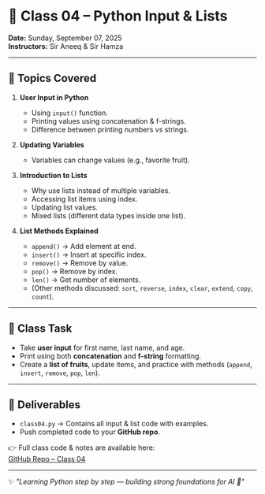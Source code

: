 # 📘 Class 04 – Python Input & Lists  

**Date:** Sunday, September 07, 2025  
**Instructors:** Sir Aneeq & Sir Hamza  

---

## 🎯 Topics Covered  

1. **User Input in Python**  
   - Using `input()` function.  
   - Printing values using concatenation & f-strings.  
   - Difference between printing numbers vs strings.  

2. **Updating Variables**  
   - Variables can change values (e.g., favorite fruit).  

3. **Introduction to Lists**  
   - Why use lists instead of multiple variables.  
   - Accessing list items using index.  
   - Updating list values.  
   - Mixed lists (different data types inside one list).  

4. **List Methods Explained**  
   - `append()` → Add element at end.  
   - `insert()` → Insert at specific index.  
   - `remove()` → Remove by value.  
   - `pop()` → Remove by index.  
   - `len()` → Get number of elements.  
   - (Other methods discussed: `sort`, `reverse`, `index`, `clear`, `extend`, `copy`, `count`).  

---

## 📝 Class Task  

- Take **user input** for first name, last name, and age.  
- Print using both **concatenation** and **f-string** formatting.  
- Create a **list of fruits**, update items, and practice with methods (`append`, `insert`, `remove`, `pop`, `len`).  

---

## 🚀 Deliverables  

- `class04.py` → Contains all input & list code with examples.  
- Push completed code to your **GitHub repo**.  

👉 Full class code & notes are available here:  
[GitHub Repo – Class 04](https://github.com/Umer-Ali7/PIAIC-Q1/tree/main/onsite-classes/class-04)  

---

✨ *"Learning Python step by step — building strong foundations for AI 🚀"*  
